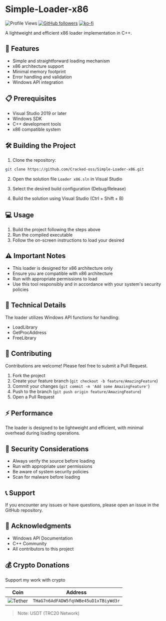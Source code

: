 # Simple-Loader-x86

![Profile Views](https://komarev.com/ghpvc/?username=Cracked-oss&color=blueviolet)
[![GitHub followers](https://img.shields.io/github/followers/Cracked-oss?label=Follow&style=social)](https://github.com/Cracked-oss)
[![ko-fi](https://ko-fi.com/img/githubbutton_sm.svg)](https://ko-fi.com/hexcode64319)

A lightweight and efficient x86 loader implementation in C++.

## 🚀 Features

- Simple and straightforward loading mechanism
- x86 architecture support
- Minimal memory footprint
- Error handling and validation
- Windows API integration

## 📋 Prerequisites

- Visual Studio 2019 or later
- Windows SDK
- C++ development tools
- x86 compatible system

## 🛠️ Building the Project

1. Clone the repository:
```bash
git clone https://github.com/Cracked-oss/Simple-Loader-x86.git
```

2. Open the solution file `Loader x86.sln` in Visual Studio

3. Select the desired build configuration (Debug/Release)

4. Build the solution using Visual Studio (Ctrl + Shift + B)

## 💻 Usage

1. Build the project following the steps above
2. Run the compiled executable
3. Follow the on-screen instructions to load your desired 

## ⚠️ Important Notes

- This loader is designed for x86 architecture only
- Ensure you are compatible with x86 architecture
- Run with appropriate permissions to load
- Use this tool responsibly and in accordance with your system's security policies

## 🔧 Technical Details

The loader utilizes Windows API functions for handling:
- LoadLibrary
- GetProcAddress
- FreeLibrary

## 🤝 Contributing

Contributions are welcome! Please feel free to submit a Pull Request.

1. Fork the project
2. Create your feature branch (`git checkout -b feature/AmazingFeature`)
3. Commit your changes (`git commit -m 'Add some AmazingFeature'`)
4. Push to the branch (`git push origin feature/AmazingFeature`)
5. Open a Pull Request

## ⚡ Performance

The loader is designed to be lightweight and efficient, with minimal overhead during loading operations.

## 🔐 Security Considerations

- Always verify the source before loading
- Run with appropriate user permissions
- Be aware of system security policies
- Scan for malware before loading

## 📞 Support

If you encounter any issues or have questions, please open an issue in the GitHub repository.

## 🙏 Acknowledgments

- Windows API Documentation
- C++ Community
- All contributors to this project

## 💰 Crypto Donations
Support my work with crypto

| Coin | Address |
|------|---------|
| ![Tether](https://img.shields.io/badge/Tether-50AF95?style=for-the-badge&logo=tether&logoColor=white) | `THaG7n6AdFADW5fqVWBe45uD1xTBiyWd3r` |
> Note: USDT (TRC20 Network)
